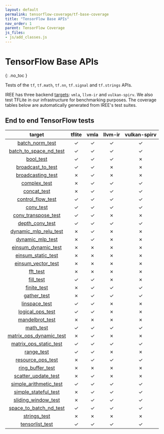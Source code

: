 ```yaml
---
layout: default
permalink: tensorflow-coverage/tf-base-coverage
title: "TensorFlow Base APIs"
nav_order: 1
parent: TensorFlow Coverage
js_files: 
- js/add_classes.js
---
```


# TensorFlow Base APIs
{: .no_toc }

Tests of the `tf`, `tf.math`, `tf.nn`, `tf.signal` and `tf.strings` APIs.

IREE has three backend
[targets](https://github.com/google/iree/tree/main/iree/compiler/Dialect/HAL/Target):
`vmla`, `llvm-ir` and `vulkan-spirv`. We also test TFLite in our infrastructure
for benchmarking purposes. The coverage tables below are automatically generated
from IREE's test suites.

## End to end TensorFlow tests

target | tflite | vmla | llvm-ir | vulkan-spirv
:-: | :-: | :-: | :-: | :-:
[batch_norm_test](https://github.com/google/iree/tree/main/integrations/tensorflow/e2e/batch_norm_test.py) | <span class="success-table-element">✓</span> | <span class="success-table-element">✓</span> | <span class="success-table-element">✓</span> | <span class="success-table-element">✓</span>
[batch_to_space_nd_test](https://github.com/google/iree/tree/main/integrations/tensorflow/e2e/batch_to_space_nd_test.py) | <span class="success-table-element">✓</span> | <span class="success-table-element">✓</span> | <span class="success-table-element">✓</span> | <span class="success-table-element">✓</span>
[bool_test](https://github.com/google/iree/tree/main/integrations/tensorflow/e2e/bool_test.py) | <span class="success-table-element">✓</span> | <span class="success-table-element">✓</span> | <span class="success-table-element">✓</span> | <span class="failure-table-element">✗</span>
[broadcast_to_test](https://github.com/google/iree/tree/main/integrations/tensorflow/e2e/broadcast_to_test.py) | <span class="success-table-element">✓</span> | <span class="success-table-element">✓</span> | <span class="failure-table-element">✗</span> | <span class="failure-table-element">✗</span>
[broadcasting_test](https://github.com/google/iree/tree/main/integrations/tensorflow/e2e/broadcasting_test.py) | <span class="failure-table-element">✗</span> | <span class="success-table-element">✓</span> | <span class="failure-table-element">✗</span> | <span class="failure-table-element">✗</span>
[complex_test](https://github.com/google/iree/tree/main/integrations/tensorflow/e2e/complex_test.py) | <span class="failure-table-element">✗</span> | <span class="success-table-element">✓</span> | <span class="success-table-element">✓</span> | <span class="success-table-element">✓</span>
[concat_test](https://github.com/google/iree/tree/main/integrations/tensorflow/e2e/concat_test.py) | <span class="failure-table-element">✗</span> | <span class="success-table-element">✓</span> | <span class="success-table-element">✓</span> | <span class="success-table-element">✓</span>
[control_flow_test](https://github.com/google/iree/tree/main/integrations/tensorflow/e2e/control_flow_test.py) | <span class="success-table-element">✓</span> | <span class="success-table-element">✓</span> | <span class="success-table-element">✓</span> | <span class="success-table-element">✓</span>
[conv_test](https://github.com/google/iree/tree/main/integrations/tensorflow/e2e/conv_test.py) | <span class="success-table-element">✓</span> | <span class="success-table-element">✓</span> | <span class="success-table-element">✓</span> | <span class="success-table-element">✓</span>
[conv_transpose_test](https://github.com/google/iree/tree/main/integrations/tensorflow/e2e/conv_transpose_test.py) | <span class="success-table-element">✓</span> | <span class="success-table-element">✓</span> | <span class="failure-table-element">✗</span> | <span class="failure-table-element">✗</span>
[depth_conv_test](https://github.com/google/iree/tree/main/integrations/tensorflow/e2e/depth_conv_test.py) | <span class="success-table-element">✓</span> | <span class="success-table-element">✓</span> | <span class="success-table-element">✓</span> | <span class="success-table-element">✓</span>
[dynamic_mlp_relu_test](https://github.com/google/iree/tree/main/integrations/tensorflow/e2e/dynamic_mlp_relu_test.py) | <span class="failure-table-element">✗</span> | <span class="success-table-element">✓</span> | <span class="failure-table-element">✗</span> | <span class="failure-table-element">✗</span>
[dynamic_mlp_test](https://github.com/google/iree/tree/main/integrations/tensorflow/e2e/dynamic_mlp_test.py) | <span class="failure-table-element">✗</span> | <span class="success-table-element">✓</span> | <span class="failure-table-element">✗</span> | <span class="failure-table-element">✗</span>
[einsum_dynamic_test](https://github.com/google/iree/tree/main/integrations/tensorflow/e2e/einsum_dynamic_test.py) | <span class="failure-table-element">✗</span> | <span class="failure-table-element">✗</span> | <span class="failure-table-element">✗</span> | <span class="failure-table-element">✗</span>
[einsum_static_test](https://github.com/google/iree/tree/main/integrations/tensorflow/e2e/einsum_static_test.py) | <span class="failure-table-element">✗</span> | <span class="failure-table-element">✗</span> | <span class="failure-table-element">✗</span> | <span class="failure-table-element">✗</span>
[einsum_vector_test](https://github.com/google/iree/tree/main/integrations/tensorflow/e2e/einsum_vector_test.py) | <span class="failure-table-element">✗</span> | <span class="failure-table-element">✗</span> | <span class="failure-table-element">✗</span> | <span class="failure-table-element">✗</span>
[fft_test](https://github.com/google/iree/tree/main/integrations/tensorflow/e2e/fft_test.py) | <span class="failure-table-element">✗</span> | <span class="failure-table-element">✗</span> | <span class="failure-table-element">✗</span> | <span class="failure-table-element">✗</span>
[fill_test](https://github.com/google/iree/tree/main/integrations/tensorflow/e2e/fill_test.py) | <span class="success-table-element">✓</span> | <span class="success-table-element">✓</span> | <span class="failure-table-element">✗</span> | <span class="failure-table-element">✗</span>
[finite_test](https://github.com/google/iree/tree/main/integrations/tensorflow/e2e/finite_test.py) | <span class="failure-table-element">✗</span> | <span class="success-table-element">✓</span> | <span class="success-table-element">✓</span> | <span class="success-table-element">✓</span>
[gather_test](https://github.com/google/iree/tree/main/integrations/tensorflow/e2e/gather_test.py) | <span class="failure-table-element">✗</span> | <span class="success-table-element">✓</span> | <span class="success-table-element">✓</span> | <span class="success-table-element">✓</span>
[linspace_test](https://github.com/google/iree/tree/main/integrations/tensorflow/e2e/linspace_test.py) | <span class="success-table-element">✓</span> | <span class="success-table-element">✓</span> | <span class="failure-table-element">✗</span> | <span class="failure-table-element">✗</span>
[logical_ops_test](https://github.com/google/iree/tree/main/integrations/tensorflow/e2e/logical_ops_test.py) | <span class="success-table-element">✓</span> | <span class="success-table-element">✓</span> | <span class="failure-table-element">✗</span> | <span class="failure-table-element">✗</span>
[mandelbrot_test](https://github.com/google/iree/tree/main/integrations/tensorflow/e2e/mandelbrot_test.py) | <span class="failure-table-element">✗</span> | <span class="failure-table-element">✗</span> | <span class="failure-table-element">✗</span> | <span class="failure-table-element">✗</span>
[math_test](https://github.com/google/iree/tree/main/integrations/tensorflow/e2e/math_test.py) | <span class="success-table-element">✓</span> | <span class="success-table-element">✓</span> | <span class="success-table-element">✓</span> | <span class="success-table-element">✓</span>
[matrix_ops_dynamic_test](https://github.com/google/iree/tree/main/integrations/tensorflow/e2e/matrix_ops_dynamic_test.py) | <span class="failure-table-element">✗</span> | <span class="success-table-element">✓</span> | <span class="failure-table-element">✗</span> | <span class="failure-table-element">✗</span>
[matrix_ops_static_test](https://github.com/google/iree/tree/main/integrations/tensorflow/e2e/matrix_ops_static_test.py) | <span class="success-table-element">✓</span> | <span class="success-table-element">✓</span> | <span class="success-table-element">✓</span> | <span class="success-table-element">✓</span>
[range_test](https://github.com/google/iree/tree/main/integrations/tensorflow/e2e/range_test.py) | <span class="success-table-element">✓</span> | <span class="success-table-element">✓</span> | <span class="failure-table-element">✗</span> | <span class="failure-table-element">✗</span>
[resource_ops_test](https://github.com/google/iree/tree/main/integrations/tensorflow/e2e/resource_ops_test.py) | <span class="failure-table-element">✗</span> | <span class="success-table-element">✓</span> | <span class="success-table-element">✓</span> | <span class="success-table-element">✓</span>
[ring_buffer_test](https://github.com/google/iree/tree/main/integrations/tensorflow/e2e/ring_buffer_test.py) | <span class="failure-table-element">✗</span> | <span class="failure-table-element">✗</span> | <span class="failure-table-element">✗</span> | <span class="failure-table-element">✗</span>
[scatter_update_test](https://github.com/google/iree/tree/main/integrations/tensorflow/e2e/scatter_update_test.py) | <span class="failure-table-element">✗</span> | <span class="success-table-element">✓</span> | <span class="failure-table-element">✗</span> | <span class="failure-table-element">✗</span>
[simple_arithmetic_test](https://github.com/google/iree/tree/main/integrations/tensorflow/e2e/simple_arithmetic_test.py) | <span class="success-table-element">✓</span> | <span class="success-table-element">✓</span> | <span class="success-table-element">✓</span> | <span class="success-table-element">✓</span>
[simple_stateful_test](https://github.com/google/iree/tree/main/integrations/tensorflow/e2e/simple_stateful_test.py) | <span class="failure-table-element">✗</span> | <span class="success-table-element">✓</span> | <span class="success-table-element">✓</span> | <span class="success-table-element">✓</span>
[sliding_window_test](https://github.com/google/iree/tree/main/integrations/tensorflow/e2e/sliding_window_test.py) | <span class="failure-table-element">✗</span> | <span class="success-table-element">✓</span> | <span class="success-table-element">✓</span> | <span class="success-table-element">✓</span>
[space_to_batch_nd_test](https://github.com/google/iree/tree/main/integrations/tensorflow/e2e/space_to_batch_nd_test.py) | <span class="success-table-element">✓</span> | <span class="success-table-element">✓</span> | <span class="success-table-element">✓</span> | <span class="success-table-element">✓</span>
[strings_test](https://github.com/google/iree/tree/main/integrations/tensorflow/e2e/strings_test.py) | <span class="failure-table-element">✗</span> | <span class="failure-table-element">✗</span> | <span class="failure-table-element">✗</span> | <span class="failure-table-element">✗</span>
[tensorlist_test](https://github.com/google/iree/tree/main/integrations/tensorflow/e2e/tensorlist_test.py) | <span class="success-table-element">✓</span> | <span class="success-table-element">✓</span> | <span class="success-table-element">✓</span> | <span class="success-table-element">✓</span>